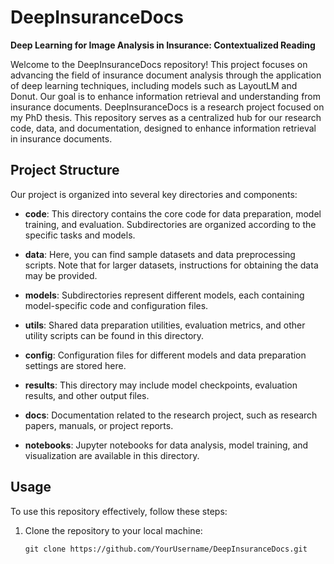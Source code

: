 # DeepInsuranceDocs


**Deep Learning for Image Analysis in Insurance: Contextualized Reading**

Welcome to the DeepInsuranceDocs repository! This project focuses on advancing the field of insurance document analysis through the application of deep learning techniques, including models such as LayoutLM and Donut. Our goal is to enhance information retrieval and understanding from insurance documents.
DeepInsuranceDocs is a research project focused on my PhD thesis. This repository serves as a centralized hub for our research code, data, and documentation, designed to enhance information retrieval in insurance documents.

## Project Structure

Our project is organized into several key directories and components:

- **code**: This directory contains the core code for data preparation, model training, and evaluation. Subdirectories are organized according to the specific tasks and models.

- **data**: Here, you can find sample datasets and data preprocessing scripts. Note that for larger datasets, instructions for obtaining the data may be provided.

- **models**: Subdirectories represent different models, each containing model-specific code and configuration files.

- **utils**: Shared data preparation utilities, evaluation metrics, and other utility scripts can be found in this directory.

- **config**: Configuration files for different models and data preparation settings are stored here.

- **results**: This directory may include model checkpoints, evaluation results, and other output files.

- **docs**: Documentation related to the research project, such as research papers, manuals, or project reports.

- **notebooks**: Jupyter notebooks for data analysis, model training, and visualization are available in this directory.

## Usage

To use this repository effectively, follow these steps:

1. Clone the repository to your local machine:

   ```shell
   git clone https://github.com/YourUsername/DeepInsuranceDocs.git
